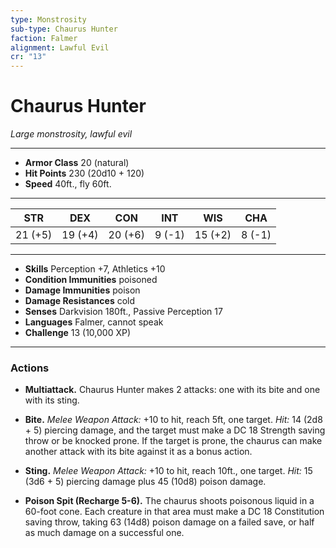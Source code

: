 ```yaml
---
type: Monstrosity
sub-type: Chaurus Hunter
faction: Falmer
alignment: Lawful Evil
cr: "13"
---
```

# Chaurus Hunter
*Large monstrosity, lawful evil*

___
- **Armor Class** 20 (natural)
- **Hit Points** 230 (20d10 + 120)
- **Speed** 40ft., fly 60ft.

___
| STR | DEX | CON | INT | WIS | CHA |
|:---:|:---:|:---:|:---:|:---:|:---:|
| 21 (+5) | 19 (+4) | 20 (+6) | 9 (-1) | 15 (+2) | 8 (-1) |

___
- **Skills** Perception +7, Athletics +10
- **Condition Immunities** poisoned
- **Damage Immunities** poison
- **Damage Resistances** cold
- **Senses** Darkvision 180ft., Passive Perception 17
- **Languages** Falmer, cannot speak
- **Challenge** 13 (10,000 XP)

___
### Actions

- **Multiattack.** Chaurus Hunter makes 2 attacks: one with its bite and one with its sting.

- **Bite.** *Melee Weapon Attack:* +10 to hit, reach 5ft, one target. *Hit:* 14 (2d8 + 5) piercing damage, and the target must make a DC 18 Strength saving throw or be knocked prone. If the target is prone, the chaurus can make another attack with its bite against it as a bonus action.

- **Sting.** *Melee Weapon Attack:* +10 to hit, reach 10ft., one target. *Hit:* 15 (3d6 + 5) piercing damage plus 45 (10d8) poison damage.

- **Poison Spit (Recharge 5-6).** The chaurus shoots poisonous liquid in a 60-foot cone. Each creature in that area must make a DC 18 Constitution saving throw, taking 63 (14d8) poison damage on a failed save, or half as much damage on a successful one.
